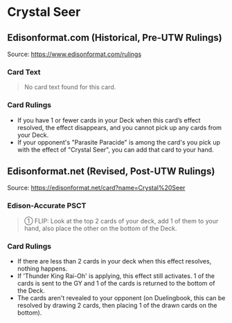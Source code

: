 # Crystal Seer

## Edisonformat.com (Historical, Pre-UTW Rulings)

Source: https://www.edisonformat.com/rulings

### Card Text

> No card text found for this card.

### Card Rulings

*   If you have 1 or fewer cards in your Deck when this card’s effect resolved, the effect disappears, and you cannot pick up any cards from your Deck.
*   If your opponent's "Parasite Paracide" is among the card's you pick up with the effect of "Crystal Seer", you can add that card to your hand.

## Edisonformat.net (Revised, Post-UTW Rulings)

Source: https://edisonformat.net/card?name=Crystal%20Seer

### Edison-Accurate PSCT

> ① FLIP: Look at the top 2 cards of your deck, add 1 of them to your hand, also place the other on the bottom of the Deck.

### Card Rulings

*   If there are less than 2 cards in your deck when this effect resolves, nothing happens.
*   If 'Thunder King Rai-Oh' is applying, this effect still activates. 1 of the cards is sent to the GY and 1 of the cards is returned to the bottom of the Deck.
*   The cards aren't revealed to your opponent
(on Duelingbook, this can be resolved by drawing 2 cards, then placing 1 of the drawn cards on the bottom).
            